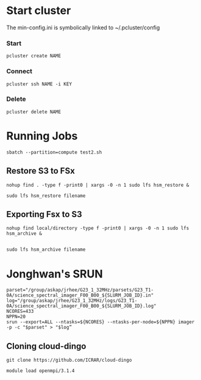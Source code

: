 # Start cluster

The min-config.ini is symbolically linked to ~/.pcluster/config

### Start
```
pcluster create NAME
```

### Connect
```
pcluster ssh NAME -i KEY
```

### Delete 
```
pcluster delete NAME
``` 


# Running Jobs

```
sbatch --partition=compute test2.sh
```

## Restore S3 to FSx

```
nohup find . -type f -print0 | xargs -0 -n 1 sudo lfs hsm_restore &

sudo lfs hsm_restore filename
```

## Exporting Fsx to S3

```
nohup find local/directory -type f -print0 | xargs -0 -n 1 sudo lfs hsm_archive &


sudo lfs hsm_archive filename
```


# Jonghwan's SRUN

```
parset="/group/askap/jrhee/G23_1_32MHz/parsets/G23_T1-0A/science_spectral_imager_F00_B00_${SLURM_JOB_ID}.in"
log="/group/askap/jrhee/G23_1_32MHz/logs/G23_T1-0A/science_spectral_imager_F00_B00_${SLURM_JOB_ID}.log"
NCORES=433
NPPN=20
srun --export=ALL --ntasks=${NCORES} --ntasks-per-node=${NPPN} imager -p -c "$parset" > "$log”
```

## Cloning cloud-dingo

```
git clone https://github.com/ICRAR/cloud-dingo

module load openmpi/3.1.4
```

